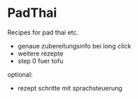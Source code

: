 # PadThai
Recipes for pad thai etc.


- genaue zubereitungsinfo bei long click
- weitere rezepte
- step 0 fuer tofu


optional:
- rezept schritte mit sprachsteuerung
